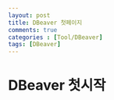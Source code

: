 ```yaml
---
layout: post
title: DBeaver 첫페이지 
comments: true
categories : [Tool/DBeaver]
tags: [DBeaver] 
---
```


# DBeaver 첫시작